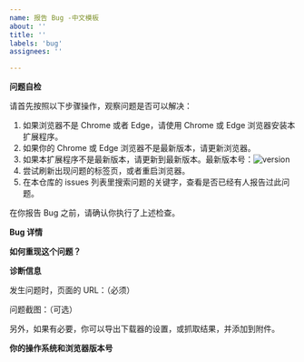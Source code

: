 ```yaml
---
name: 报告 Bug -中文模板
about: ''
title: ''
labels: 'bug'
assignees: ''

---
```


**问题自检**

请首先按照以下步骤操作，观察问题是否可以解决：

1. 如果浏览器不是 Chrome 或者 Edge，请使用 Chrome 或 Edge 浏览器安装本扩展程序。
2. 如果你的 Chrome 或 Edge 浏览器不是最新版本，请更新浏览器。
3. 如果本扩展程序不是最新版本，请更新到最新版本。最新版本号：![version](https://img.shields.io/github/v/release/xuejianxianzun/PixivBatchDownloader)
4. 尝试刷新出现问题的标签页，或者重启浏览器。
5. 在本仓库的 issues 列表里搜索问题的关键字，查看是否已经有人报告过此问题。

在你报告 Bug 之前，请确认你执行了上述检查。

**Bug 详情**

**如何重现这个问题？**

**诊断信息**

发生问题时，页面的 URL：（必须）

问题截图：（可选）

另外，如果有必要，你可以导出下载器的设置，或抓取结果，并添加到附件。

**你的操作系统和浏览器版本号**
